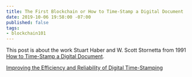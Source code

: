```yaml
---
title: The First Blockchain or How to Time-Stamp a Digital Document
date: 2019-10-06 19:58:00 -07:00
published: false
tags:
- blockchain101
---
```


This post is about the work Stuart Haber and W. Scott Stornetta  from 1991 [How to Time-Stamp a Digital Document](https://www.anf.es/pdf/Haber_Stornetta.pdf).

[Improving the Efficiency and Reliability of Digital Time-Stamping](http://citeseerx.ist.psu.edu/viewdoc/download?doi=10.1.1.71.4891&rep=rep1&type=pdf)